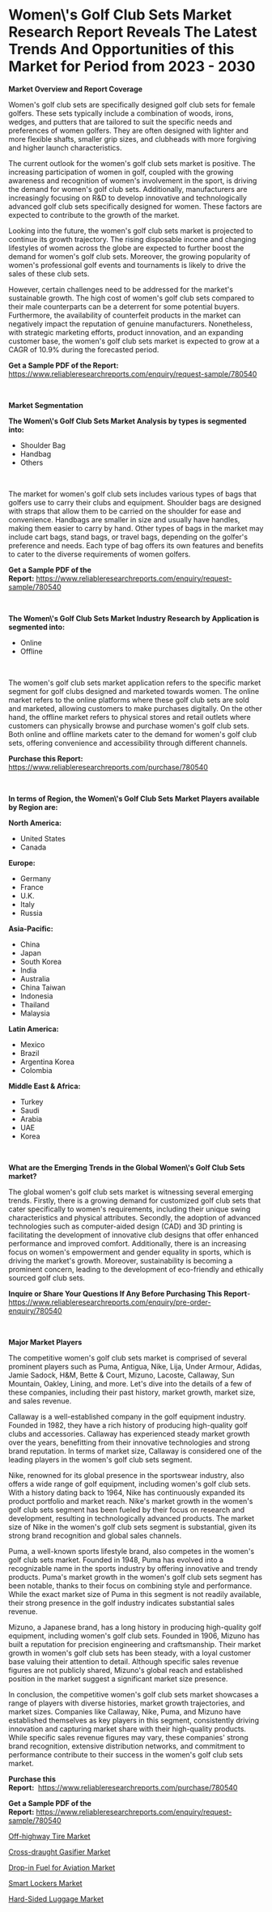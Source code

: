 <p><h1>Women\'s Golf Club Sets Market Research Report Reveals The Latest Trends And Opportunities of this Market for Period from 2023 - 2030</h1></p><p><strong>Market Overview and Report Coverage</strong></p>
<p><p>Women's golf club sets are specifically designed golf club sets for female golfers. These sets typically include a combination of woods, irons, wedges, and putters that are tailored to suit the specific needs and preferences of women golfers. They are often designed with lighter and more flexible shafts, smaller grip sizes, and clubheads with more forgiving and higher launch characteristics.</p><p>The current outlook for the women's golf club sets market is positive. The increasing participation of women in golf, coupled with the growing awareness and recognition of women's involvement in the sport, is driving the demand for women's golf club sets. Additionally, manufacturers are increasingly focusing on R&D to develop innovative and technologically advanced golf club sets specifically designed for women. These factors are expected to contribute to the growth of the market.</p><p>Looking into the future, the women's golf club sets market is projected to continue its growth trajectory. The rising disposable income and changing lifestyles of women across the globe are expected to further boost the demand for women's golf club sets. Moreover, the growing popularity of women's professional golf events and tournaments is likely to drive the sales of these club sets.</p><p>However, certain challenges need to be addressed for the market's sustainable growth. The high cost of women's golf club sets compared to their male counterparts can be a deterrent for some potential buyers. Furthermore, the availability of counterfeit products in the market can negatively impact the reputation of genuine manufacturers. Nonetheless, with strategic marketing efforts, product innovation, and an expanding customer base, the women's golf club sets market is expected to grow at a CAGR of 10.9% during the forecasted period.</p></p>
<p><strong>Get a Sample PDF of the Report:</strong> <a href="https://www.reliableresearchreports.com/enquiry/request-sample/780540">https://www.reliableresearchreports.com/enquiry/request-sample/780540</a></p>
<p>&nbsp;</p>
<p><strong>Market Segmentation</strong></p>
<p><strong>The Women\'s Golf Club Sets Market Analysis by types is segmented into:</strong></p>
<p><ul><li>Shoulder Bag</li><li>Handbag</li><li>Others</li></ul></p>
<p>&nbsp;</p>
<p><p>The market for women's golf club sets includes various types of bags that golfers use to carry their clubs and equipment. Shoulder bags are designed with straps that allow them to be carried on the shoulder for ease and convenience. Handbags are smaller in size and usually have handles, making them easier to carry by hand. Other types of bags in the market may include cart bags, stand bags, or travel bags, depending on the golfer's preference and needs. Each type of bag offers its own features and benefits to cater to the diverse requirements of women golfers.</p></p>
<p><strong>Get a Sample PDF of the Report:</strong>&nbsp;<a href="https://www.reliableresearchreports.com/enquiry/request-sample/780540">https://www.reliableresearchreports.com/enquiry/request-sample/780540</a></p>
<p>&nbsp;</p>
<p><strong>The Women\'s Golf Club Sets Market Industry Research by Application is segmented into:</strong></p>
<p><ul><li>Online</li><li>Offline</li></ul></p>
<p>&nbsp;</p>
<p><p>The women's golf club sets market application refers to the specific market segment for golf clubs designed and marketed towards women. The online market refers to the online platforms where these golf club sets are sold and marketed, allowing customers to make purchases digitally. On the other hand, the offline market refers to physical stores and retail outlets where customers can physically browse and purchase women's golf club sets. Both online and offline markets cater to the demand for women's golf club sets, offering convenience and accessibility through different channels.</p></p>
<p><strong>Purchase this Report:</strong>&nbsp; <a href="https://www.reliableresearchreports.com/purchase/780540">https://www.reliableresearchreports.com/purchase/780540</a></p>
<p>&nbsp;</p>
<p><strong>In terms of Region, the Women\'s Golf Club Sets Market Players available by Region are:</strong></p>
<p>
    <p> <strong> North America: </strong>
        <ul>
            <li>United States</li>
            <li>Canada</li>
        </ul>
        </p> 
    <p> <strong> Europe: </strong>
        <ul>
            <li>Germany</li>
            <li>France</li>
            <li>U.K.</li>
            <li>Italy</li>
            <li>Russia</li>
        </ul>
        </p> 
    <p> <strong> Asia-Pacific: </strong>
        <ul>
            <li>China</li>
            <li>Japan</li>
            <li>South Korea</li>
            <li>India</li>
            <li>Australia</li>
            <li>China Taiwan</li>
            <li>Indonesia</li>
            <li>Thailand</li>
            <li>Malaysia</li>
        </ul>
        </p> 
    <p> <strong> Latin America: </strong>
        <ul>
            <li>Mexico</li>
            <li>Brazil</li>
            <li>Argentina Korea</li>
            <li>Colombia</li>
        </ul>
        </p> 
    <p> <strong> Middle East & Africa: </strong>
        <ul>
            <li>Turkey</li>
            <li>Saudi</li>
            <li>Arabia</li>
            <li>UAE</li>
            <li>Korea</li>
        </ul>
    </p>
    </p>
<p>&nbsp;</p>
<p><strong>What are the Emerging Trends in the Global Women\'s Golf Club Sets market?</strong></p>
<p><p>The global women's golf club sets market is witnessing several emerging trends. Firstly, there is a growing demand for customized golf club sets that cater specifically to women's requirements, including their unique swing characteristics and physical attributes. Secondly, the adoption of advanced technologies such as computer-aided design (CAD) and 3D printing is facilitating the development of innovative club designs that offer enhanced performance and improved comfort. Additionally, there is an increasing focus on women's empowerment and gender equality in sports, which is driving the market's growth. Moreover, sustainability is becoming a prominent concern, leading to the development of eco-friendly and ethically sourced golf club sets.</p></p>
<p><strong>Inquire or Share Your Questions If Any Before Purchasing This Report</strong>- <a href="https://www.reliableresearchreports.com/enquiry/pre-order-enquiry/780540">https://www.reliableresearchreports.com/enquiry/pre-order-enquiry/780540</a></p>
<p>&nbsp;</p>
<p><strong>Major Market Players</strong></p>
<p><p>The competitive women's golf club sets market is comprised of several prominent players such as Puma, Antigua, Nike, Lija, Under Armour, Adidas, Jamie Sadock, H&M, Bette & Court, Mizuno, Lacoste, Callaway, Sun Mountain, Oakley, Lining, and more. Let's dive into the details of a few of these companies, including their past history, market growth, market size, and sales revenue.</p><p>Callaway is a well-established company in the golf equipment industry. Founded in 1982, they have a rich history of producing high-quality golf clubs and accessories. Callaway has experienced steady market growth over the years, benefitting from their innovative technologies and strong brand reputation. In terms of market size, Callaway is considered one of the leading players in the women's golf club sets segment.</p><p>Nike, renowned for its global presence in the sportswear industry, also offers a wide range of golf equipment, including women's golf club sets. With a history dating back to 1964, Nike has continuously expanded its product portfolio and market reach. Nike's market growth in the women's golf club sets segment has been fueled by their focus on research and development, resulting in technologically advanced products. The market size of Nike in the women's golf club sets segment is substantial, given its strong brand recognition and global sales channels.</p><p>Puma, a well-known sports lifestyle brand, also competes in the women's golf club sets market. Founded in 1948, Puma has evolved into a recognizable name in the sports industry by offering innovative and trendy products. Puma's market growth in the women's golf club sets segment has been notable, thanks to their focus on combining style and performance. While the exact market size of Puma in this segment is not readily available, their strong presence in the golf industry indicates substantial sales revenue.</p><p>Mizuno, a Japanese brand, has a long history in producing high-quality golf equipment, including women's golf club sets. Founded in 1906, Mizuno has built a reputation for precision engineering and craftsmanship. Their market growth in women's golf club sets has been steady, with a loyal customer base valuing their attention to detail. Although specific sales revenue figures are not publicly shared, Mizuno's global reach and established position in the market suggest a significant market size presence.</p><p>In conclusion, the competitive women's golf club sets market showcases a range of players with diverse histories, market growth trajectories, and market sizes. Companies like Callaway, Nike, Puma, and Mizuno have established themselves as key players in this segment, consistently driving innovation and capturing market share with their high-quality products. While specific sales revenue figures may vary, these companies' strong brand recognition, extensive distribution networks, and commitment to performance contribute to their success in the women's golf club sets market.</p></p>
<p><strong>Purchase this Report:</strong>&nbsp;&nbsp;<a href="https://www.reliableresearchreports.com/purchase/780540">https://www.reliableresearchreports.com/purchase/780540</a></p>
<p></p>
<p><strong>Get a Sample PDF of the Report:</strong>&nbsp;<a href="https://www.reliableresearchreports.com/enquiry/request-sample/780540">https://www.reliableresearchreports.com/enquiry/request-sample/780540</a></p>
<p><p><a href="https://medium.com/@germanwolff65/off-highway-tire-market-comprehensive-assessment-by-type-application-and-geography-3a4b4a6346ea">Off-highway Tire Market</a></p><p><a href="https://github.com/JameTravis/Market-Research-Report-List-2/blob/main/cross-draught-gasifier-market.md">Cross-draught Gasifier Market</a></p><p><a href="https://www.linkedin.com/pulse/drop-in-fuel-aviation-market-research-report-unlocks-analysis/">Drop-in Fuel for Aviation Market</a></p><p><a href="https://medium.com/@karleeprice82/smart-lockers-market-analysis-and-sze-forecasted-for-period-from-2023-to-2030-4623d7a2d2b4">Smart Lockers Market</a></p><p><a href="https://www.linkedin.com/pulse/hard-sided-luggage-market-size-2023-2030-global-industrial/">Hard-Sided Luggage Market</a></p></p>